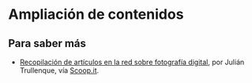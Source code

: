 # Ampliación de contenidos

## Para saber más

*   [Recopilación de artículos en la red sobre fotografía digital](http://www.scoop.it/t/fotografia-by-maite-carnicero-catalan), por Julián Trullenque, vía [Scoop.it](http://www.scoop.it).

